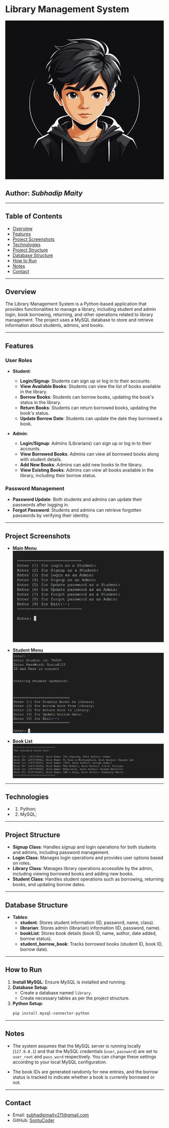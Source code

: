 # Library Management System

![Library Logo](./public/logo.jpg)

## Author: *Subhadip Maity*

---

## Table of Contents
- [Overview](#overview)
- [Features](#features)
- [Project Screenshots](#project-screenshots)
- [Technologies](#technologies)
- [Project Structure](#project-structure)
- [Database Structure](#database-structure)
- [How to Run](#how-to-run)
- [Notes](#notes)
- [Contact](#contact)

---

## Overview
The Library Management System is a Python-based application that provides functionalities to manage a library, including student and admin login, book borrowing, returning, and other operations related to library management. The project uses a MySQL database to store and retrieve information about students, admins, and books.

---

## Features

### User Roles
- **Student**:
  - **Login/Signup**: Students can sign up or log in to their accounts.
  - **View Available Books**: Students can view the list of books available in the library.
  - **Borrow Books**: Students can borrow books, updating the book's status in the library.
  - **Return Books**: Students can return borrowed books, updating the book's status.
  - **Update Borrow Date**: Students can update the date they borrowed a book.

- **Admin**:
  - **Login/Signup**: Admins (Librarians) can sign up or log in to their accounts.
  - **View Borrowed Books**: Admins can view all borrowed books along with student details.
  - **Add New Books**: Admins can add new books to the library.
  - **View Existing Books**: Admins can view all books available in the library, including their borrow status.

### Password Management
- **Password Update**: Both students and admins can update their passwords after logging in.
- **Forgot Password**: Students and admins can retrieve forgotten passwords by verifying their identity.

---

## Project Screenshots
- **Main Menu**  
  ![Main Menu](./public/Screenshot%202025-01-12%20150343.png)

- **Student Menu**  
  ![Student Menu](./public/Screenshot%202025-01-12%20150809.png)

- **Book List**  
  ![Book List](./public/Screenshot%202025-01-12%20150825.png)

---

## Technologies
- 1. Python;
- 2. MySQL;

---

## Project Structure
- **Signup Class**: Handles signup and login operations for both students and admins, including password management.
- **Login Class**: Manages login operations and provides user options based on roles.
- **Library Class**: Manages library operations accessible by the admin, including viewing borrowed books and adding new books.
- **Student Class**: Handles student operations such as borrowing, returning books, and updating borrow dates.

---

## Database Structure
- **Tables**:
  - **student**: Stores student information (ID, password, name, class).
  - **librarian**: Stores admin (librarian) information (ID, password, name).
  - **bookList**: Stores book details (book ID, name, author, date added, borrow status).
  - **student_borrow_book**: Tracks borrowed books (student ID, book ID, borrow date).

---

## How to Run

1. **Install MySQL**: Ensure MySQL is installed and running.
2. **Database Setup**:
   - Create a database named `library`.
   - Create necessary tables as per the project structure.
3. **Python Setup**:
   ```bash
   pip install mysql-connector-python

---

## Notes

- The system assumes that the MySQL server is running locally (`127.0.0.1`) and that the MySQL credentials (`user`, `password`) are set to `user_root` and `pass_word` respectively. You can change these settings according to your local MySQL configuration.

- The book IDs are generated randomly for new entries, and the borrow status is tracked to indicate whether a book is currently borrowed or not.

---

## Contact
- Email: [subhadipmaity211@gmail.com](mailto:subhadipmaity211@gmail.com)
- GitHub: [SontuCoder](https://github.com/SontuCoder)
